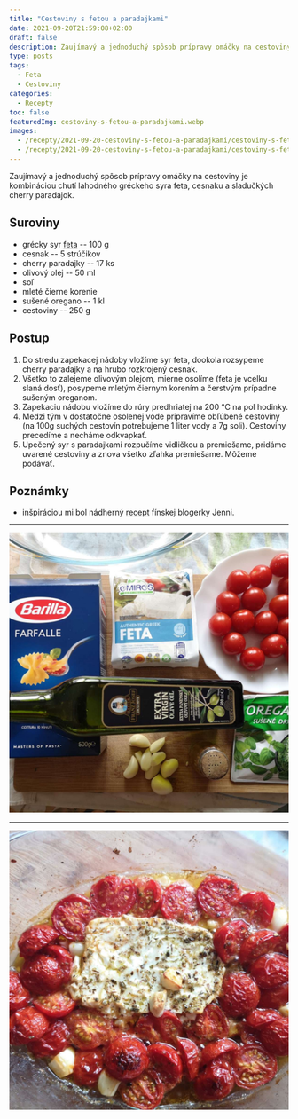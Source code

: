 ```yaml
---
title: "Cestoviny s fetou a paradajkami"
date: 2021-09-20T21:59:08+02:00
draft: false
description: Zaujímavý a jednoduchý spôsob prípravy omáčky na cestoviny je kombináciou chutí lahodného gréckeho syra feta, cesnaku a sladučkých cherry paradajok.
type: posts
tags:
  - Feta
  - Cestoviny
categories:
  - Recepty
toc: false
featuredImg: cestoviny-s-fetou-a-paradajkami.webp
images:
  - /recepty/2021-09-20-cestoviny-s-fetou-a-paradajkami/cestoviny-s-fetou-a-paradajkami.jpg
  - /recepty/2021-09-20-cestoviny-s-fetou-a-paradajkami/cestoviny-s-fetou-a-paradajkami-suroviny.jpg
---
```


Zaujímavý a jednoduchý spôsob prípravy omáčky na cestoviny je kombináciou chutí lahodného gréckeho syra feta, cesnaku a sladučkých cherry paradajok.

## Suroviny

- grécky syr [feta](https://www.vitalia.cz/clanky/rozdil-mezi-fetou-a-balkanskym-syrem/) -- 100 g
- cesnak -- 5 strúčikov
- cherry paradajky -- 17 ks
- olivový olej -- 50 ml
- soľ
- mleté čierne korenie
- sušené oregano -- 1 kl
- cestoviny -- 250 g

## Postup

1. Do stredu zapekacej nádoby vložíme syr feta, dookola rozsypeme cherry paradajky a na hrubo rozkrojený cesnak.
2. Všetko to zalejeme olivovým olejom, mierne osolíme (feta je vcelku slaná dosť), posypeme mletým čiernym korením a čerstvým prípadne sušeným oreganom.
3. Zapekaciu nádobu vložíme do rúry predhriatej na 200 °C na pol hodinky.
4. Medzi tým v dostatočne osolenej vode pripravíme obľúbené cestoviny (na 100g suchých cestovín potrebujeme 1 liter vody a 7g soli). Cestoviny precedíme a necháme odkvapkať.
5. Upečený syr s paradajkami rozpučíme vidličkou a premiešame, pridáme uvarené cestoviny a znova všetko zľahka premiešame. Môžeme podávať.

## Poznámky

- inšpiráciou mi bol nádherný [recept](https://liemessa.fi/2020/09/baked-feta-pasta-original-recipe/) fínskej blogerky Jenni. 

---

![Cestoviny s fetou a paradajkami -- suroviny](cestoviny-s-fetou-a-paradajkami-suroviny.jpg "Cestoviny s fetou a paradajkami - suroviny (autor: zwieratko, 2021)")

---

![Cestoviny s fetou a paradajkami](cestoviny-s-fetou-a-paradajkami.jpg "Cestoviny s fetou a paradajkami (autor: zwieratko, 2021)")

